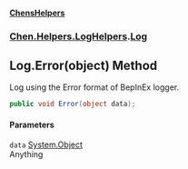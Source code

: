 
#### [ChensHelpers](index 'index')

### [Chen.Helpers.LogHelpers](Chen_Helpers_LogHelpers 'Chen.Helpers.LogHelpers').[Log](Chen_Helpers_LogHelpers_Log 'Chen.Helpers.LogHelpers.Log')

## Log.Error(object) Method
Log using the Error format of BepInEx logger.  
```csharp
public void Error(object data);
```

#### Parameters
<a name='Chen_Helpers_LogHelpers_Log_Error(object)_data'></a>
`data` [System.Object](https://docs.microsoft.com/en-us/dotnet/api/System.Object 'System.Object')  
Anything
  
